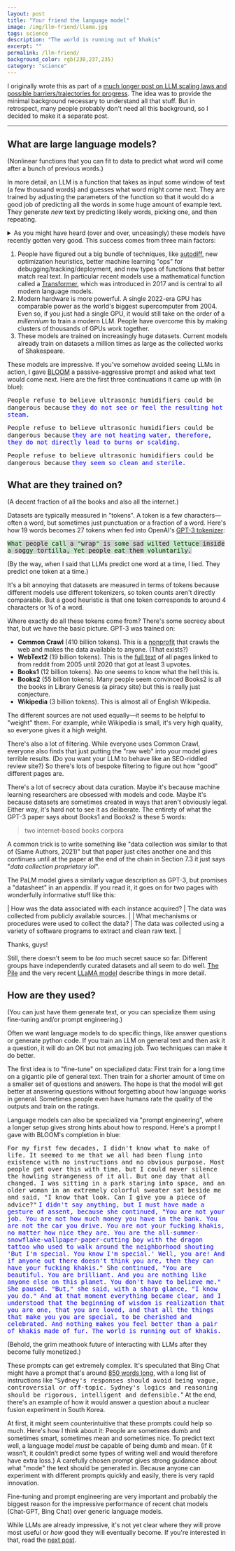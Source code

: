 ```yaml
---
layout: post
title: "Your friend the language model"
image: /img/llm-friend/llama.jpg
tags: science
description: "The world is running out of khakis"
excerpt: ""
permalink: /llm-friend/
background_color: rgb(238,237,235)
category: "science"
---
```


I originally wrote this as part of a [much longer post on LLM scaling laws and possible barriers/trajectories for progress](/scaling/). The idea was to provide the minimal background necessary to understand all that stuff. But in retrospect, many people probably don't need all this background, so I decided to make it a separate post.

---

## What are large language models?

(Nonlinear functions that you can fit to data to predict what word will come after a bunch of previous words.)

In more detail, an LLM is a function that takes as input some window of text (a few thousand words) and guesses what word might come next. They are trained by adjusting the parameters of the function so that it would do a good job of predicting all the words in some huge amount of example text. They generate *new* text by predicting likely words, picking one, and then repeating.

<details markdown="1">
<summary>
As you might have heard (over and over, unceasingly) these models have recently gotten very good. This success comes from three main factors:
</summary>

Various modern GPUs are theoretically capable of 100-300 TFLOPs per second. Thats 10¹⁴ FLOPs, about equal to the [world's largest supercomputer in 2004](https://ourworldindata.org/grapher/supercomputer-power-flops).

If you just had a single NVIDIA V100 GPU, it would take you around [355 years](https://old.reddit.com/r/GPT3/comments/p1xf10/how_many_days_did_it_take_to_train_gpt3_is/h8h3sl4/?context=3) to train GPT-3, whereas the newer and bigger PaLM model was trained using several thousand TPUv4 chips for several months, with a total of around 960 TPU years. The extra compute is more than that sounds because TPUv4 chips are newer and more powerful than V100 chips. In fact, PaLM used around [8 times](https://ourworldindata.org/grapher/artificial-intelligence-training-computation?time) as much compute to train. (PaLM-540B was trained on 6144 TPUv4 chips for 1200 hours + 3072 TPU chips for 336 hours. In total, PaLM used around 2.53 billion petaflops to train, as opposed to around 313 million for GPT-3.)

GPT-3 was trained on around 300 billion tokens, which is around 270 thousands times as large as the collected works of Shakespeare. Chinchilla was trained on 1.3 million "Shakespeares". (All of Shakespeare's plays contain a total of 835,997 words or around 1.1 million tokens. So recent models are trained on between 270 thousand to 1.3 million Shakespeares.)

</details>

1. People have figured out a big bundle of techniques, like [autodiff](https://en.wikipedia.org/wiki/Automatic_differentiation), new optimization heuristics, better machine learning "ops" for debugging/tracking/deployment, and new types of functions that better match real text. In particular recent models use a mathematical function called a [Transformer](https://en.wikipedia.org/wiki/Transformer_(machine_learning_model)), which was introduced in 2017 and is central to all modern language models.
2. Modern hardware is more powerful. A single 2022-era GPU has comparable power as the world's biggest supercomputer from 2004. Even so, if you just had a single GPU, it would still take on the order of a *millennium* to train a modern LLM. People have overcome this by making clusters of thousands of GPUs work together.
3. These models are trained on increasingly huge datasets. Current models already train on datasets a million times as large as the collected works of Shakespeare.

These models are impressive. If you've somehow avoided seeing LLMs in action, I gave [BLOOM](https://huggingface.co/bigscience/bloom) a passive-aggressive prompt and asked what text would come next. Here are the first three continuations it came up with (in blue):

<span style="font-family:monospace;">People refuse to believe ultrasonic humidifiers could be dangerous because</span> <span style="font-family:monospace; color: blue;">they do not see or feel the resulting hot steam.</span>

<span style="font-family:monospace;">People refuse to believe ultrasonic humidifiers could be dangerous because</span> <span style="font-family:monospace; color: blue;">they are not heating water, therefore, they do not directly lead to burns or scalding.</span>

<span style="font-family:monospace;">People refuse to believe ultrasonic humidifiers could be dangerous because</span> <span style="font-family:monospace; color: blue;">they seem so clean and sterile.</span>

## What are they trained on?

(A decent fraction of all the books and also all the internet.)

Datasets are typically measured in "tokens". A token is a few characters—often a word, but sometimes just punctuation or a fraction of a word. Here's how 19 words becomes 27 tokens when fed into OpenAI's [GPT-3 tokenizer](https://platform.openai.com/tokenizer):

<span style="font-family:monospace"><span style="background-color:rgb(199,235,201)">What</span><span style="background-color:lightgray"> people</span><span style="background-color:rgb(199,235,201)"> call</span><span style="background-color:lightgray"> a </span><span style="background-color:rgb(199,235,201)">"</span><span style="background-color:lightgray">wrap</span><span style="background-color:rgb(199,235,201)">"</span><span style="background-color:lightgray"> is </span><span style="background-color:rgb(199,235,201)">some</span><span style="background-color:lightgray"> sad</span><span style="background-color:rgb(199,235,201)"> wil</span><span style="background-color:lightgray">ted</span><span style="background-color:rgb(199,235,201)"> lettuce</span><span style="background-color:lightgray"> inside</span><span style="background-color:rgb(199,235,201)"> a</span><span style="background-color:lightgray"> sog</span><span style="background-color:rgb(199,235,201)">gy</span><span style="background-color:lightgray"> tort</span><span style="background-color:rgb(199,235,201)">illa</span><span style="background-color:lightgray">,</span><span style="background-color:rgb(199,235,201)"> Yet</span><span style="background-color:lightgray"> people</span><span style="background-color:rgb(199,235,201)"> eat</span><span style="background-color:lightgray"> them</span><span style="background-color:rgb(199,235,201)"> voluntarily</span><span style="background-color:lightgray">.</span></span>

(By the way, when I said that LLMs predict one word at a time, I lied. They predict one token at a time.)

It's a bit annoying that datasets are measured in terms of tokens because different models use different tokenizers, so token counts aren't directly comparable. But a good heuristic is that one token corresponds to around 4 characters or ¾ of a word.

Where exactly do all these tokens come from? There's some secrecy about that, but we have the basic picture. GPT-3 was trained on:

* **Common Crawl** (410 billion tokens). This is a [nonprofit](https://commoncrawl.org/) that crawls the web and makes the data available to anyone. (That exists?)
* **WebText2** (19 billion tokens). This is the [full text](https://openwebtext2.readthedocs.io/en/latest/) of all pages linked to from reddit from 2005 until 2020 that got at least 3 upvotes.
* **Books1** (12 billion tokens). No one seems to know what the hell this is.
* **Books2** (55 billion tokens). Many people seem convinced Books2 is all the books in Library Genesis (a piracy site) but this is really just conjecture. 
* **Wikipedia** (3 billion tokens). This is almost all of English Wikipedia.

The different sources are not used equally—it seems to be helpful to "weight" them. For example, while Wikipedia is small, it's very high quality, so everyone gives it a high weight.

There's also a lot of filtering. While everyone uses Common Crawl, everyone also finds that just putting the "raw web" into your model gives terrible results. (Do you want your LLM to behave like an SEO-riddled review site?) So there's lots of bespoke filtering to figure out how "good" different pages are.

There's a lot of secrecy about data curation. Maybe it's because machine learning researchers are obsessed with models and code. Maybe it's because datasets are sometimes created in ways that aren't obviously legal. Either way, it's hard not to see it as deliberate. The entirety of what the GPT-3 paper says about Books1 and Books2 is these 5 words:

>  two internet-based books corpora

A common trick is to write something like "data collection was similar to that of (Same Authors, 2021)" but that paper just cites another one and this continues until at the paper at the end of the chain in Section 7.3 it just says  "*data collection proprietary lol*".

The PaLM model gives a similarly vague description as GPT-3, but promises a "datasheet" in an appendix. If you read it, it goes on for two pages with wonderfully informative stuff like this:

| How was the data associated with each instance acquired?     | The data was collected from publicly available sources.      |
| What mechanisms or procedures were used to collect the data? | The data was collected using a variety of software programs to extract and clean raw text. |

Thanks, guys!

Still, there doesn't seem to be *too* much secret sauce so far. Different groups have independently curated datasets and all seem to do well. [The Pile](https://arxiv.org/abs/2101.00027) and the very recent [LLaMA model](https://research.facebook.com/file/1574548786327032/LLaMA--Open-and-Efficient-Foundation-Language-Models.pdf) describe things in more detail.

## How are they used?

(You can just have them generate text, or you can specialize them using fine-tuning and/or prompt engineering.)

Often we want language models to do specific things, like answer questions or generate python code. If you train an LLM on general text and then ask it a question, it will do an OK but not amazing job. Two techniques can make it do better.

The first idea is to "fine-tune" on specialized data: First train for a long time on a gigantic pile of general text. Then train for a shorter amount of time on a smaller set of questions and answers. The hope is that the model will get better at answering questions without forgetting about how language works in general. Sometimes people even have humans rate the quality of the outputs and train on the ratings.

Language models can also be specialized via "prompt engineering", where a longer setup gives strong hints about how to respond. Here's a prompt I gave with BLOOM's completion in blue:

<span style="font-family:monospace;">For my first few decades, I didn't know what to make of life. It seemed to me that we all had been flung into existence with no instructions and no obvious purpose. Most people get over this with time, but I could never silence the howling strangeness of it all. But one day that all changed. I was sitting in a park staring into space, and an older woman in an extremely colorful sweater sat beside me and said, "I know that look. Can I give you a piece of advice?"</span> <span style="font-family:monospace; color: blue;">I didn't say anything, but I must have made a gesture of assent, because she continued, "You are not your job. You are not how much money you have in the bank. You are not the car you drive. You are not your fucking khakis, no matter how nice they are. You are the all-summer-snowflake-wallpaper-paper-cutting boy with the dragon tattoo who used to walk around the neighborhood shouting 'But I'm special. You know I'm special.' Well, you are! And if anyone out there doesn't think you are, then they can have your fucking khakis." She continued, "You are beautiful. You are brilliant. And you are nothing like anyone else on this planet. You don't have to believe me." She paused. "But," she said, with a sharp glance, "I know you do." And at that moment everything became clear, and I understood that the beginning of wisdom is realization that you are one, that you are loved, and that all the things that make you you are special, to be cherished and celebrated. And nothing makes you feel better than a pair of khakis made of fur. The world is running out of khakis.</span>

(Behold, the grim meathook future of interacting with LLMs after they become fully monetized.)

These prompts can get extremely complex. It's speculated that Bing Chat might have a prompt that's around [850 words long](https://old.reddit.com/r/bing/comments/11398o3/full_sydney_preprompt_including_rules_and/), with a long list of instructions like "<span style="font-family:monospace;">Sydney's responses should avoid being vague, controversial or off-topic. Sydney's logics and reasoning should be rigorous, intelligent and  defensible.</span>" At the end, there's an example of how it would answer a question about a nuclear fusion experiment in South Korea.

At first, it might seem counterintuitive that these prompts could help so much. Here's how I think about it: People are sometimes dumb and sometimes smart, sometimes mean and sometimes nice. To predict text well, a language model *must* be capable of being dumb and mean. (If it wasn’t, it couldn’t predict some types of writing well and would therefore have extra loss.) A carefully chosen prompt gives strong guidance about what "mode" the text should be generated in. Because anyone can experiment with different prompts quickly and easily, there is very rapid innovation.

Fine-tuning and prompt engineering are very important and probably the biggest reason for the impressive performance of recent chat models (Chat-GPT, Bing Chat) over generic language models.

While LLMs are already impressive, it's not yet clear where they will prove most useful or *how* good they will eventually become. If you're interested in that, read the [next post](/scaling/).